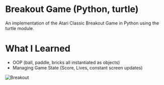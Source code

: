 # Breakout Game (Python, turtle)
An implementation of the Atari Classic Breakout Game in Python using the turtle module.

# What I Learned
* OOP (ball, paddle, bricks all instantiated as objects)
* Managing Game State (Score, Lives, constant screen updates)

![Breakout](https://blakeoconnell.herokuapp.com/static/assets/breakout_image.PNG)
